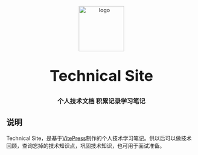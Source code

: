 <p align="center">
    <img alt="logo" src="https://gaojianghua.oss-cn-hangzhou.aliyuncs.com/logo.png" width="120" height="120" style="margin-bottom: 10px;">
</p>
<h3 align="center" style="margin: 30px 0 30px;font-weight: bold;font-size:40px;">Technical Site</h3>
<h3 align="center">个人技术文档 积累记录学习笔记</h3>

## 说明

Technical Site，是基于[VitePress](https://vitepress.dev/)制作的个人技术学习笔记。供以后可以做技术回顾，查询忘掉的技术知识点，巩固技术知识，也可用于面试准备。
